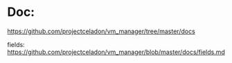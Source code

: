 # Doc:
https://github.com/projectceladon/vm_manager/tree/master/docs

fields:
https://github.com/projectceladon/vm_manager/blob/master/docs/fields.md

